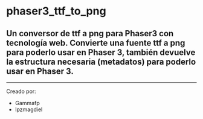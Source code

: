 # phaser3_ttf_to_png
Un conversor de ttf a png para Phaser3 con tecnología web.
Convierte una fuente ttf a png para poderlo usar en Phaser 3, también devuelve la estructura necesaria (metadatos) para poderlo usar en Phaser 3.
---

---
Creado por: 
- Gammafp 
- lpzmagdiel
